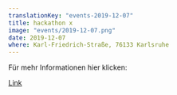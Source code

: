 ```yaml
---
translationKey: "events-2019-12-07"
title: hackathon x
image: "events/2019-12-07.png"
date: 2019-12-07
where: Karl-Friedrich-Straße, 76133 Karlsruhe
---
```

Für mehr Informationen hier klicken:

[Link](https://hackathonx.de/)